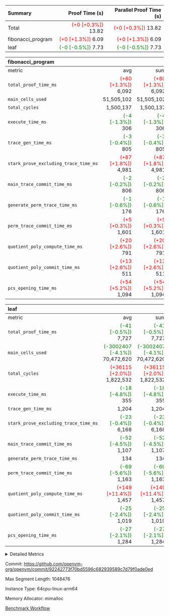 | Summary | Proof Time (s) | Parallel Proof Time (s) |
|:---|---:|---:|
| Total | <span style='color: red'>(+0 [+0.3%])</span> 13.82 | <span style='color: red'>(+0 [+0.3%])</span> 13.82 |
| fibonacci_program | <span style='color: red'>(+0 [+1.3%])</span> 6.09 | <span style='color: red'>(+0 [+1.3%])</span> 6.09 |
| leaf | <span style='color: green'>(-0 [-0.5%])</span> 7.73 | <span style='color: green'>(-0 [-0.5%])</span> 7.73 |


| fibonacci_program |||||
|:---|---:|---:|---:|---:|
|metric|avg|sum|max|min|
| `total_proof_time_ms ` | <span style='color: red'>(+80 [+1.3%])</span> 6,092 | <span style='color: red'>(+80 [+1.3%])</span> 6,092 | <span style='color: red'>(+80 [+1.3%])</span> 6,092 | <span style='color: red'>(+80 [+1.3%])</span> 6,092 |
| `main_cells_used     ` |  51,505,102 |  51,505,102 |  51,505,102 |  51,505,102 |
| `total_cycles        ` |  1,500,137 |  1,500,137 |  1,500,137 |  1,500,137 |
| `execute_time_ms     ` | <span style='color: green'>(-4 [-1.3%])</span> 306 | <span style='color: green'>(-4 [-1.3%])</span> 306 | <span style='color: green'>(-4 [-1.3%])</span> 306 | <span style='color: green'>(-4 [-1.3%])</span> 306 |
| `trace_gen_time_ms   ` | <span style='color: green'>(-3 [-0.4%])</span> 805 | <span style='color: green'>(-3 [-0.4%])</span> 805 | <span style='color: green'>(-3 [-0.4%])</span> 805 | <span style='color: green'>(-3 [-0.4%])</span> 805 |
| `stark_prove_excluding_trace_time_ms` | <span style='color: red'>(+87 [+1.8%])</span> 4,981 | <span style='color: red'>(+87 [+1.8%])</span> 4,981 | <span style='color: red'>(+87 [+1.8%])</span> 4,981 | <span style='color: red'>(+87 [+1.8%])</span> 4,981 |
| `main_trace_commit_time_ms` | <span style='color: green'>(-2 [-0.2%])</span> 806 | <span style='color: green'>(-2 [-0.2%])</span> 806 | <span style='color: green'>(-2 [-0.2%])</span> 806 | <span style='color: green'>(-2 [-0.2%])</span> 806 |
| `generate_perm_trace_time_ms` | <span style='color: green'>(-1 [-0.6%])</span> 176 | <span style='color: green'>(-1 [-0.6%])</span> 176 | <span style='color: green'>(-1 [-0.6%])</span> 176 | <span style='color: green'>(-1 [-0.6%])</span> 176 |
| `perm_trace_commit_time_ms` | <span style='color: red'>(+5 [+0.3%])</span> 1,601 | <span style='color: red'>(+5 [+0.3%])</span> 1,601 | <span style='color: red'>(+5 [+0.3%])</span> 1,601 | <span style='color: red'>(+5 [+0.3%])</span> 1,601 |
| `quotient_poly_compute_time_ms` | <span style='color: red'>(+20 [+2.6%])</span> 791 | <span style='color: red'>(+20 [+2.6%])</span> 791 | <span style='color: red'>(+20 [+2.6%])</span> 791 | <span style='color: red'>(+20 [+2.6%])</span> 791 |
| `quotient_poly_commit_time_ms` | <span style='color: red'>(+13 [+2.6%])</span> 511 | <span style='color: red'>(+13 [+2.6%])</span> 511 | <span style='color: red'>(+13 [+2.6%])</span> 511 | <span style='color: red'>(+13 [+2.6%])</span> 511 |
| `pcs_opening_time_ms ` | <span style='color: red'>(+54 [+5.2%])</span> 1,094 | <span style='color: red'>(+54 [+5.2%])</span> 1,094 | <span style='color: red'>(+54 [+5.2%])</span> 1,094 | <span style='color: red'>(+54 [+5.2%])</span> 1,094 |

| leaf |||||
|:---|---:|---:|---:|---:|
|metric|avg|sum|max|min|
| `total_proof_time_ms ` | <span style='color: green'>(-41 [-0.5%])</span> 7,727 | <span style='color: green'>(-41 [-0.5%])</span> 7,727 | <span style='color: green'>(-41 [-0.5%])</span> 7,727 | <span style='color: green'>(-41 [-0.5%])</span> 7,727 |
| `main_cells_used     ` | <span style='color: green'>(-3002407 [-4.1%])</span> 70,472,620 | <span style='color: green'>(-3002407 [-4.1%])</span> 70,472,620 | <span style='color: green'>(-3002407 [-4.1%])</span> 70,472,620 | <span style='color: green'>(-3002407 [-4.1%])</span> 70,472,620 |
| `total_cycles        ` | <span style='color: red'>(+36115 [+2.0%])</span> 1,822,532 | <span style='color: red'>(+36115 [+2.0%])</span> 1,822,532 | <span style='color: red'>(+36115 [+2.0%])</span> 1,822,532 | <span style='color: red'>(+36115 [+2.0%])</span> 1,822,532 |
| `execute_time_ms     ` | <span style='color: green'>(-18 [-4.8%])</span> 355 | <span style='color: green'>(-18 [-4.8%])</span> 355 | <span style='color: green'>(-18 [-4.8%])</span> 355 | <span style='color: green'>(-18 [-4.8%])</span> 355 |
| `trace_gen_time_ms   ` |  1,204 |  1,204 |  1,204 |  1,204 |
| `stark_prove_excluding_trace_time_ms` | <span style='color: green'>(-23 [-0.4%])</span> 6,168 | <span style='color: green'>(-23 [-0.4%])</span> 6,168 | <span style='color: green'>(-23 [-0.4%])</span> 6,168 | <span style='color: green'>(-23 [-0.4%])</span> 6,168 |
| `main_trace_commit_time_ms` | <span style='color: green'>(-52 [-4.5%])</span> 1,107 | <span style='color: green'>(-52 [-4.5%])</span> 1,107 | <span style='color: green'>(-52 [-4.5%])</span> 1,107 | <span style='color: green'>(-52 [-4.5%])</span> 1,107 |
| `generate_perm_trace_time_ms` |  134 |  134 |  134 |  134 |
| `perm_trace_commit_time_ms` | <span style='color: green'>(-69 [-5.6%])</span> 1,163 | <span style='color: green'>(-69 [-5.6%])</span> 1,163 | <span style='color: green'>(-69 [-5.6%])</span> 1,163 | <span style='color: green'>(-69 [-5.6%])</span> 1,163 |
| `quotient_poly_compute_time_ms` | <span style='color: red'>(+149 [+11.4%])</span> 1,457 | <span style='color: red'>(+149 [+11.4%])</span> 1,457 | <span style='color: red'>(+149 [+11.4%])</span> 1,457 | <span style='color: red'>(+149 [+11.4%])</span> 1,457 |
| `quotient_poly_commit_time_ms` | <span style='color: green'>(-25 [-2.4%])</span> 1,019 | <span style='color: green'>(-25 [-2.4%])</span> 1,019 | <span style='color: green'>(-25 [-2.4%])</span> 1,019 | <span style='color: green'>(-25 [-2.4%])</span> 1,019 |
| `pcs_opening_time_ms ` | <span style='color: green'>(-27 [-2.1%])</span> 1,284 | <span style='color: green'>(-27 [-2.1%])</span> 1,284 | <span style='color: green'>(-27 [-2.1%])</span> 1,284 | <span style='color: green'>(-27 [-2.1%])</span> 1,284 |



<details>
<summary>Detailed Metrics</summary>

| group | num_segments | keygen_time_ms | commit_exe_time_ms |
| --- | --- | --- | --- |
| fibonacci_program | 1 | 342 | 6 | 

| group | air_name | quotient_deg | interactions | constraints |
| --- | --- | --- | --- | --- |
| fibonacci_program | AccessAdapterAir<16> | 2 | 5 | 14 | 
| fibonacci_program | AccessAdapterAir<2> | 2 | 5 | 14 | 
| fibonacci_program | AccessAdapterAir<32> | 2 | 5 | 14 | 
| fibonacci_program | AccessAdapterAir<4> | 2 | 5 | 14 | 
| fibonacci_program | AccessAdapterAir<64> | 2 | 5 | 14 | 
| fibonacci_program | AccessAdapterAir<8> | 2 | 5 | 14 | 
| fibonacci_program | BitwiseOperationLookupAir<8> | 2 | 2 | 4 | 
| fibonacci_program | MemoryMerkleAir<8> | 2 | 4 | 40 | 
| fibonacci_program | PersistentBoundaryAir<8> | 2 | 3 | 6 | 
| fibonacci_program | PhantomAir | 2 | 3 | 5 | 
| fibonacci_program | Poseidon2PeripheryAir<BabyBearParameters>, 1> | 2 | 1 | 286 | 
| fibonacci_program | ProgramAir | 1 | 1 | 4 | 
| fibonacci_program | RangeTupleCheckerAir<2> | 1 | 1 | 4 | 
| fibonacci_program | VariableRangeCheckerAir | 1 | 1 | 4 | 
| fibonacci_program | VmAirWrapper<Rv32BaseAluAdapterAir, BaseAluCoreAir<4, 8> | 2 | 19 | 43 | 
| fibonacci_program | VmAirWrapper<Rv32BaseAluAdapterAir, LessThanCoreAir<4, 8> | 2 | 17 | 39 | 
| fibonacci_program | VmAirWrapper<Rv32BaseAluAdapterAir, ShiftCoreAir<4, 8> | 2 | 23 | 90 | 
| fibonacci_program | VmAirWrapper<Rv32BranchAdapterAir, BranchEqualCoreAir<4> | 2 | 11 | 25 | 
| fibonacci_program | VmAirWrapper<Rv32BranchAdapterAir, BranchLessThanCoreAir<4, 8> | 2 | 13 | 41 | 
| fibonacci_program | VmAirWrapper<Rv32CondRdWriteAdapterAir, Rv32JalLuiCoreAir> | 2 | 10 | 22 | 
| fibonacci_program | VmAirWrapper<Rv32HintStoreAdapterAir, Rv32HintStoreCoreAir> | 2 | 15 | 17 | 
| fibonacci_program | VmAirWrapper<Rv32JalrAdapterAir, Rv32JalrCoreAir> | 2 | 16 | 20 | 
| fibonacci_program | VmAirWrapper<Rv32LoadStoreAdapterAir, LoadSignExtendCoreAir<4, 8> | 2 | 18 | 33 | 
| fibonacci_program | VmAirWrapper<Rv32LoadStoreAdapterAir, LoadStoreCoreAir<4> | 2 | 17 | 38 | 
| fibonacci_program | VmAirWrapper<Rv32MultAdapterAir, DivRemCoreAir<4, 8> | 2 | 25 | 88 | 
| fibonacci_program | VmAirWrapper<Rv32MultAdapterAir, MulHCoreAir<4, 8> | 2 | 24 | 38 | 
| fibonacci_program | VmAirWrapper<Rv32MultAdapterAir, MultiplicationCoreAir<4, 8> | 2 | 19 | 26 | 
| fibonacci_program | VmAirWrapper<Rv32RdWriteAdapterAir, Rv32AuipcCoreAir> | 2 | 11 | 15 | 
| fibonacci_program | VmConnectorAir | 2 | 3 | 9 | 
| leaf | AccessAdapterAir<2> | 4 | 5 | 12 | 
| leaf | AccessAdapterAir<4> | 4 | 5 | 12 | 
| leaf | AccessAdapterAir<8> | 4 | 5 | 12 | 
| leaf | FriReducedOpeningAir | 4 | 31 | 55 | 
| leaf | NativePoseidon2Air<BabyBearParameters>, 1> | 4 | 176 | 590 | 
| leaf | PhantomAir | 4 | 3 | 4 | 
| leaf | ProgramAir | 1 | 1 | 4 | 
| leaf | VariableRangeCheckerAir | 1 | 1 | 4 | 
| leaf | VmAirWrapper<BranchNativeAdapterAir, BranchEqualCoreAir<1> | 2 | 11 | 23 | 
| leaf | VmAirWrapper<JalNativeAdapterAir, JalCoreAir> | 4 | 7 | 6 | 
| leaf | VmAirWrapper<NativeAdapterAir<2, 0>, PublicValuesCoreAir> | 4 | 11 | 23 | 
| leaf | VmAirWrapper<NativeAdapterAir<2, 1>, FieldArithmeticCoreAir> | 4 | 15 | 23 | 
| leaf | VmAirWrapper<NativeLoadStoreAdapterAir<1>, NativeLoadStoreCoreAir<1> | 4 | 15 | 20 | 
| leaf | VmAirWrapper<NativeLoadStoreAdapterAir<4>, NativeLoadStoreCoreAir<4> | 4 | 15 | 20 | 
| leaf | VmAirWrapper<NativeVectorizedAdapterAir<4>, FieldExtensionCoreAir> | 4 | 15 | 23 | 
| leaf | VmConnectorAir | 4 | 3 | 8 | 
| leaf | VolatileBoundaryAir | 4 | 4 | 16 | 

| group | air_name | idx | rows | prep_cols | perm_cols | main_cols | cells |
| --- | --- | --- | --- | --- | --- | --- | --- |
| leaf | AccessAdapterAir<2> | 0 | 262,144 |  | 16 | 11 | 7,077,888 | 
| leaf | AccessAdapterAir<4> | 0 | 131,072 |  | 16 | 13 | 3,801,088 | 
| leaf | AccessAdapterAir<8> | 0 | 512 |  | 16 | 17 | 16,896 | 
| leaf | FriReducedOpeningAir | 0 | 131,072 |  | 48 | 26 | 9,699,328 | 
| leaf | NativePoseidon2Air<BabyBearParameters>, 1> | 0 | 32,768 |  | 356 | 399 | 24,739,840 | 
| leaf | PhantomAir | 0 | 32,768 |  | 8 | 6 | 458,752 | 
| leaf | ProgramAir | 0 | 131,072 |  | 8 | 10 | 2,359,296 | 
| leaf | VariableRangeCheckerAir | 0 | 262,144 | 2 | 8 | 1 | 2,359,296 | 
| leaf | VmAirWrapper<BranchNativeAdapterAir, BranchEqualCoreAir<1> | 0 | 524,288 |  | 28 | 23 | 26,738,688 | 
| leaf | VmAirWrapper<JalNativeAdapterAir, JalCoreAir> | 0 | 65,536 |  | 12 | 10 | 1,441,792 | 
| leaf | VmAirWrapper<NativeAdapterAir<2, 0>, PublicValuesCoreAir> | 0 | 64 |  | 16 | 23 | 2,496 | 
| leaf | VmAirWrapper<NativeAdapterAir<2, 1>, FieldArithmeticCoreAir> | 0 | 1,048,576 |  | 20 | 30 | 52,428,800 | 
| leaf | VmAirWrapper<NativeLoadStoreAdapterAir<1>, NativeLoadStoreCoreAir<1> | 0 | 524,288 |  | 36 | 25 | 31,981,568 | 
| leaf | VmAirWrapper<NativeLoadStoreAdapterAir<4>, NativeLoadStoreCoreAir<4> | 0 | 65,536 |  | 36 | 34 | 4,587,520 | 
| leaf | VmAirWrapper<NativeVectorizedAdapterAir<4>, FieldExtensionCoreAir> | 0 | 65,536 |  | 20 | 40 | 3,932,160 | 
| leaf | VmConnectorAir | 0 | 2 | 1 | 8 | 4 | 24 | 
| leaf | VolatileBoundaryAir | 0 | 524,288 |  | 8 | 11 | 9,961,472 | 

| group | air_name | segment | rows | prep_cols | perm_cols | main_cols | cells |
| --- | --- | --- | --- | --- | --- | --- | --- |
| fibonacci_program | AccessAdapterAir<8> | 0 | 64 |  | 24 | 17 | 2,624 | 
| fibonacci_program | BitwiseOperationLookupAir<8> | 0 | 65,536 | 3 | 8 | 2 | 655,360 | 
| fibonacci_program | MemoryMerkleAir<8> | 0 | 512 |  | 20 | 32 | 26,624 | 
| fibonacci_program | PersistentBoundaryAir<8> | 0 | 64 |  | 12 | 20 | 2,048 | 
| fibonacci_program | PhantomAir | 0 | 2 |  | 12 | 6 | 36 | 
| fibonacci_program | Poseidon2PeripheryAir<BabyBearParameters>, 1> | 0 | 256 |  | 8 | 300 | 78,848 | 
| fibonacci_program | ProgramAir | 0 | 4,096 |  | 8 | 10 | 73,728 | 
| fibonacci_program | RangeTupleCheckerAir<2> | 0 | 524,288 | 2 | 8 | 1 | 4,718,592 | 
| fibonacci_program | VariableRangeCheckerAir | 0 | 262,144 | 2 | 8 | 1 | 2,359,296 | 
| fibonacci_program | VmAirWrapper<Rv32BaseAluAdapterAir, BaseAluCoreAir<4, 8> | 0 | 1,048,576 |  | 80 | 36 | 121,634,816 | 
| fibonacci_program | VmAirWrapper<Rv32BaseAluAdapterAir, LessThanCoreAir<4, 8> | 0 | 524,288 |  | 40 | 37 | 40,370,176 | 
| fibonacci_program | VmAirWrapper<Rv32BaseAluAdapterAir, ShiftCoreAir<4, 8> | 0 | 2 |  | 52 | 53 | 210 | 
| fibonacci_program | VmAirWrapper<Rv32BranchAdapterAir, BranchEqualCoreAir<4> | 0 | 262,144 |  | 48 | 26 | 19,398,656 | 
| fibonacci_program | VmAirWrapper<Rv32BranchAdapterAir, BranchLessThanCoreAir<4, 8> | 0 | 8 |  | 56 | 32 | 704 | 
| fibonacci_program | VmAirWrapper<Rv32CondRdWriteAdapterAir, Rv32JalLuiCoreAir> | 0 | 131,072 |  | 44 | 18 | 8,126,464 | 
| fibonacci_program | VmAirWrapper<Rv32HintStoreAdapterAir, Rv32HintStoreCoreAir> | 0 | 4 |  | 36 | 26 | 248 | 
| fibonacci_program | VmAirWrapper<Rv32JalrAdapterAir, Rv32JalrCoreAir> | 0 | 16 |  | 36 | 28 | 1,024 | 
| fibonacci_program | VmAirWrapper<Rv32LoadStoreAdapterAir, LoadStoreCoreAir<4> | 0 | 32 |  | 72 | 40 | 3,584 | 
| fibonacci_program | VmAirWrapper<Rv32RdWriteAdapterAir, Rv32AuipcCoreAir> | 0 | 16 |  | 28 | 21 | 784 | 
| fibonacci_program | VmConnectorAir | 0 | 2 | 1 | 12 | 4 | 32 | 

| group | idx | trace_gen_time_ms | total_proof_time_ms | total_cycles | total_cells | stark_prove_excluding_trace_time_ms | quotient_poly_compute_time_ms | quotient_poly_commit_time_ms | perm_trace_commit_time_ms | pcs_opening_time_ms | main_trace_commit_time_ms | main_cells_used | generate_perm_trace_time_ms | execute_time_ms |
| --- | --- | --- | --- | --- | --- | --- | --- | --- | --- | --- | --- | --- | --- | --- |
| leaf | 0 | 1,204 | 7,727 | 1,822,532 | 181,586,904 | 6,168 | 1,457 | 1,019 | 1,163 | 1,284 | 1,107 | 70,472,620 | 134 | 355 | 

| group | segment | trace_gen_time_ms | total_proof_time_ms | total_cycles | total_cells | stark_prove_excluding_trace_time_ms | quotient_poly_compute_time_ms | quotient_poly_commit_time_ms | perm_trace_commit_time_ms | pcs_opening_time_ms | main_trace_commit_time_ms | main_cells_used | generate_perm_trace_time_ms | execute_time_ms |
| --- | --- | --- | --- | --- | --- | --- | --- | --- | --- | --- | --- | --- | --- | --- |
| fibonacci_program | 0 | 805 | 6,092 | 1,500,137 | 197,453,854 | 4,981 | 791 | 511 | 1,601 | 1,094 | 806 | 51,505,102 | 176 | 306 | 

</details>


Commit: https://github.com/openvm-org/openvm/commit/92242773f70bd5596c682939589c7d79f0ade0ed

Max Segment Length: 1048476

Instance Type: 64cpu-linux-arm64

Memory Allocator: mimalloc

[Benchmark Workflow](https://github.com/openvm-org/openvm/actions/runs/12911327421)
